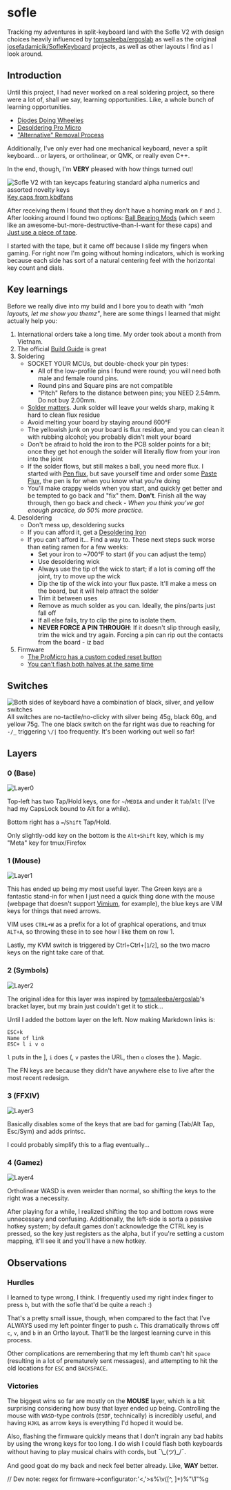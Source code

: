 # sofle
Tracking my adventures in split-keyboard land with the Sofle V2 with design choices heavily
influenced by  [tomsaleeba/ergoslab](https://github.com/tomsaleeba/ergoslab) as well as the original
[josefadamicik/SofleKeyboard](https://github.com/josefadamcik/SofleKeyboard) projects, as well as
other layouts I find as I look around.

## Introduction

Until this project, I had never worked on a real soldering project, so there were a lot of, shall we
say, learning opportunities. Like, a whole bunch of learning opportunities.

- [Diodes Doing Wheelies](https://lh3.googleusercontent.com/pw/AM-JKLXpcnni-hIRVG0Q5W6UKhmAz4x1CDPG0np4Ru77WyS43oEeuy1Ttd_nKz7bC0hVq4CXgJr_HkjY9R8RKWADoTOu5F2XRMIq3sdYL3ckXT4LqIUmYs1ymKCOqJjRcrgjOiBuaoCyTdjfGrQuolj1mCkWaQ=w3584-h1744-no?authuser=0)
- [Desoldering Pro Micro](https://photos.google.com/share/AF1QipPytwYjRgQrpOThUrlPG6qWIp5S8OndPnbsrqexxPabXPODnWopA66ABG0FQe4cjA/photo/AF1QipNo28zbPFFA4ndrwGKWFcjzPhja6jrx9gsR8F8W?key=UEFEb0ZQUkVDN1NiWVA3SVlDRjFIbkpuM2VZZ2d3)
- ["Alternative" Removal Process](https://lh3.googleusercontent.com/pw/AM-JKLUhSb-qmn8lED717eeFKJYj9S0r9BUdeg1NvFhw69E2dNSicZ8ZmswlcJBKuunnZbi3Wz2KP7_GVmDAQKi8Xk2bwlqB44VlYtNa5t3f-Lr7UazJfQQFtU98NDDOVC8Y0D71i0ItT-2oJogBYY-mLNnnzw=w1920-h934-no?authuser=0)

Additionally, I've only ever had one mechanical keyboard, never a split keyboard... or layers, or
ortholinear, or QMK, or really even C++.

In the end, though, I'm **VERY** pleased with how things turned out!

![Sofle V2 with tan keycaps featuring standard alpha numerics and assorted novelty keys](images/glam.jpg)
[Key caps from kbdfans](https://kbdfans.com/products/pbt-sa-control-code-keycaps-set)

After receiving them I found that they don't have a homing mark on `F` and `J`. After looking
around I found two options: [Ball Bearing Mods](https://blog.techotom.com/post/2018-02-03-ball-bearing-homing-bumps-on-keycaps/) (which seem
like an awesome-but-more-destructive-than-I-want for these caps) and [Just use a piece of tape](https://superuser.com/questions/212968/what-is-the-best-way-to-create-tactile-bumps-on-your-keyboardv).

I started with the tape, but it came off because I slide my fingers when gaming. For right now I'm
going without homing indicators, which is working because each side has sort of a natural centering
feel with the horizontal key count and dials.

## Key learnings

Before we really dive into my build and I bore you to death with _"mah layouts, let me show you
themz"_, here are some things I learned that might actually help you:

1. International orders take a long time. My order took about a month from Vietnam.
1. The official [Build Guide](https://josefadamcik.github.io/SofleKeyboard/build_guide.html) is great
1. Soldering
    - SOCKET YOUR MCUs, but double-check your pin types:
      - All of the low-profile pins I found were round; you will need both male and female round pins.
      - Round pins and Square pins are not compatible
      - "Pitch" Refers to the distance between pins; you NEED 2.54mm. Do not buy 2.00mm.
    - [Solder matters](https://www.amazon.com/Kester-24-6337-0027-Solder-Alloy-Diameter/dp/B0149K4JTY/). Junk solder will leave your welds sharp, making it hard to clean flux residue
    - Avoid melting your board by staying around 600°F
    - The yellowish junk on your board is flux residue, and you can clean it with rubbing alcohol; you probably didn't melt your board
    - Don't be afraid to hold the iron to the PCB solder points for a bit; once they get hot enough the solder will literally flow from your iron into the joint
    - If the solder flows, but still makes a ball, you need more flux. I started with [Pen flux](https://www.amazon.com/gp/product/B07B53LNGX/ref=ppx_yo_dt_b_asin_title_o05_s00?ie=UTF8&psc=1), but save yourself time and order some [Paste Flux](https://www.amazon.com/gp/product/B008ZIV85A/ref=ppx_yo_dt_b_asin_title_o02_s01?ie=UTF8&psc=1), the pen is for when you know what you're doing
    - You'll make crappy welds when you start, and quickly get better and be tempted to go back and "fix" them. **Don't**. Finish all the way through, then go back and check - _When you think you've got enough practice, do 50% more practice._
1. Desoldering
    - Don't mess up, desoldering sucks
    - If you can afford it, get a [Desoldering Iron](https://www.amazon.com/dp/B008DJRYIG/?coliid=IQUL97ASV33ZV&colid=Q1IVZF7EQCE6&psc=1&ref_=lv_ov_lig_dp_it)
    - If you can't afford it... Find a way to. These next steps suck worse than eating ramen for a few
        weeks:
      - Set your iron to ~700°F to start (if you can adjust the temp)
      - Use desoldering wick
      - Always use the tip of the wick to start; if a lot is coming off the joint, try to move up the wick
      - Dip the tip of the wick into your flux paste. It'll make a mess on the board, but it will help attract the solder
      - Trim it between uses
      - Remove as much solder as you can. Ideally, the pins/parts just fall off
      - If all else fails, try to clip the pins to isolate them.
      - **NEVER FORCE A PIN THROUGH**: If it doesn't slip through easily, trim the wick and try again. Forcing a pin can rip out the contacts from the board - iz bad
1. Firmware
    - [The ProMicro has a custom coded reset button](https://learn.sparkfun.com/tutorials/pro-micro--fio-v3-hookup-guide#ts-reset)
    - [You can't flash both halves at the same time](https://www.reddit.com/r/olkb/comments/opkt94/questions_on_firmware_flashing_with_my_guess_at/)

## Switches

![Both sides of keyboard have a combination of black, silver, and yellow switches](https://lh3.googleusercontent.com/pw/AM-JKLV-JeUnb_izO9pUVwFPxlse9JRx-3LEAL8htDuyduDu5u8-nLQfQmPExzm1UADlPz2G5xmZQztoJjEamzJdmF9a_KVXdaFNtVHbv0sn5l5GUf3S5h0G1wxBMUkpOgyubxqIAO19YNyqci9HNV0OHdpLCA=w3584-h1744-no?authuser=0)
All switches are no-tactile/no-clicky with silver being 45g, black 60g, and yellow 75g.  The one
black switch on the far right was due to reaching for `-/_` triggering `\/|` too frequently. It's
been working out well so far!

## Layers

### 0 (Base)

![Layer0](images/layer_0_base.png)

Top-left has two Tap/Hold keys, one for `~`/`MEDIA` and under it `Tab`/`Alt` (I've had my CapsLock
bound to Alt for a while).

Bottom right has a `=`/`Shift` Tap/Hold.

Only slightly-odd key on the bottom is the `Alt+Shift` key, which is my "Meta" key for tmux/Firefox

### 1 (Mouse)

![Layer1](images/layer_1_mous.png)

This has ended up being my most useful layer. The Green keys are a fantastic stand-in for when I
just need a quick thing done with the mouse (webpage that doesn't support
[Vimium](https://vimium.github.io/), for example), the blue keys are VIM keys for things that need
arrows.

VIM uses `CTRL+W` as a prefix for a lot of graphical operations, and tmux `ALT+A`, so throwing these
in to see how I like them on row 1.

Lastly, my KVM switch is triggered by Ctrl+Ctrl+[`1`/`2`], so the two macro keys on the right take
care of that.

### 2 (Symbols)

![Layer2](images/layer_2_syms.png)

The original idea for this layer was inspired by [tomsaleeba/ergoslab](https://github.com/tomsaleeba/ergoslab)'s bracket layer, but my brain just couldn't get it to stick...

Until I added the bottom layer on the left. Now making Markdown links is:

```
ESC+k
Name of link
ESC+ l i v o
```
`l` puts in the ], `i` does (, `v` pastes the URL, then `o` closes the ). Magic.

The FN keys are because they didn't have anywhere else to live after the most recent redesign.

### 3 (FFXIV)

![Layer3](images/layer_3_ffxiv.png)

Basically disables some of the keys that are bad for gaming (Tab/Alt Tap, Esc/Sym) and adds printsc.

I could probably simplify this to a flag eventually...

### 4 (Gamez)

![Layer4](images/layer_4_esdf.png)

Ortholinear WASD is even weirder than normal, so shifting the keys to the right was a necessity.

After playing for a while, I realized shifting the top and bottom rows were unnecessary and
confusing. Additionally, the left-side is sorta a passive hotkey system; by default games don't
acknowledge the CTRL key is pressed, so the key just registers as the alpha, but if you're setting a
custom mapping, it'll see it and you'll have a new hotkey.

## Observations

### Hurdles

I learned to type wrong, I think. I frequently used my right index finger to press `b`, but with the
sofle that'd be quite a reach :)

That's a pretty small issue, though, when compared to the fact that I've ALWAYS used my left pointer
finger to push `c`. This dramatically throws off `c`, `v`, and `b` in an Ortho layout. That'll be
the largest learning curve in this process.

Other complications are remembering that my left thumb can't hit `space` (resulting in a lot of
prematurely sent messages), and attempting to hit the old locations for `ESC` and `BACKSPACE`.

### Victories

The biggest wins so far are mostly on the **MOUSE** layer, which is a bit surprising considering how
busy that layer ended up being. Controlling the mouse with `WASD`-type controls (`ESDF`,
technically) is incredibly useful, and having `HJKL` as arrow keys is everything I'd hoped it would
be.

Also, flashing the firmware quickly means that I don't ingrain any bad habits by using the wrong
keys for too long. I do wish I could flash both keyboards without having to play musical chairs with
cords, but ¯\\_(ツ)\_\/¯.

And good goat do my back and neck feel better already. Like, **__WAY__** better.

// Dev note: regex for firmware->configurator:'<,'>s%\v([^, ]+)%"\1"%g
